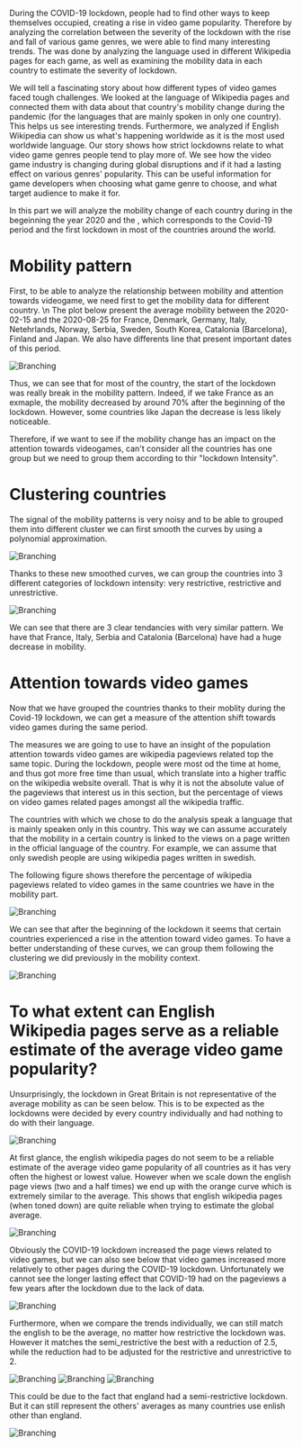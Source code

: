 During the COVID-19 lockdown, people had to find other ways to keep themselves occupied, creating a rise in video game popularity. Therefore by analyzing the correlation between the severity of the lockdown with the rise and fall of various game genres, we were able to find many interesting trends. The was done by analyzing the language used in different Wikipedia pages for each game, as well as examining the mobility data in each country to estimate the severity of lockdown.

We will tell a fascinating story about how different types of video games faced tough challenges. We looked at the language of Wikipedia pages and connected them with data about that country's mobility change during the pandemic (for the languages that are mainly spoken in only one country). This helps us see interesting trends. Furthermore, we analyzed if English Wikipedia can show us what's happening worldwide as it is the most used worldwide language. Our story shows how strict lockdowns relate to what video game genres people tend to play more of. We see how the video game industry is changing during global disruptions and if it had a lasting effect on various genres' popularity. This can be useful information for game developers when choosing what game genre to choose, and what target audience to make it for.



In this part we will analyze the mobility change of each country during in the begeinning the year 2020 and the , which corresponds to the Covid-19 period and the first lockdown in most of the countries around the world.

# Mobility pattern
First, to be able to analyze the relationship between mobility and attention towards videogame, we need first to get the mobility data for different country.
\n
The plot below present the average mobility between the 2020-02-15 and the 2020-08-25	for France, Denmark, Germany, Italy, Netehrlands, Norway, Serbia, Sweden, South Korea, Catalonia (Barcelona), Finland and Japan. We also have differents line that present important dates of this period.   

![Branching](Website_Images/mobility_pattern.png)

Thus, we can see that for most of the country, the start of the lockdown was really break in the mobility pattern. Indeed, if we take France as an exmaple, the mobility decreased by around 70% after the beginning of the lockdown. However, some countries like Japan the decrease is less likely noticeable.


Therefore, if we want to see if the mobility change has an impact on the attention towards videogames, can't consider all the countries has one group but we need to group them according to thir "lockdown Intensity".

# Clustering countries

The signal of the mobility patterns is very noisy and to be able to grouped them into different cluster we can first smooth the curves by using a polynomial approximation.

![Branching](Website_Images/mobility_pattern_smoothed.png)

Thanks to these new smoothed curves, we can group the countries into 3 different categories of lockdown intensity: very restrictive, restrictive and unrestrictive.

![Branching](Website_Images/countries_cluster.png)

We can see that there are 3 clear tendancies with very similar pattern. We have that France, Italy, Serbia and Catalonia (Barcelona) have had a huge decrease in mobility.

# Attention towards video games

Now that we have grouped the countries thanks to their moblity during the Covid-19 lockdown, we can get a measure of the attention shift towards video games during the same period.

The measures we are going to use to have an insight of the population attention towards video games are wikipedia pageviews related top the same topic. During the lockdown, people were most od the time at home, and thus got more free time than usual, which translate into a higher traffic on the wikipedia website overall. That is why it is not the absolute value of the pageviews that interest us in this section, but the percentage of views on video games related pages amongst all the wikipedia traffic.

The countries with which we chose to do the analysis speak a language that is mainly speaken only in this country. This way we can assume accurately that the mobility in a certain country is linked to the views on a page written in the official language of the country. For example, we can assume that only swedish people are using wikipedia pages written in swedish.

The following figure shows therefore the percentage of wikipedia pageviews related to video games in the same countries we have in the mobility part.

![Branching](Website_Images/pageviews.png)

We can see that after the beginning of the lockdown it seems that certain countries experienced a rise in the attention toward video games. To have a better understanding of these curves, we can group them following the clustering we did previously in the mobility context.

![Branching](Website_Images/pageviews_cluster.png)


# To what extent can English Wikipedia pages serve as a reliable estimate of the average video game popularity?

Unsurprisingly, the lockdown in Great Britain is not representative of the average mobility as can be seen below. This is to be expected as the lockdowns were decided by every country individually and had nothing to do with their language.

![Branching](Website_Images/En_vs_All_mobility.png)

At first glance, the english wikipedia pages do not seem to be a reliable estimate of the average video game popularity of all countries as it has very often the highest or lowest value. However when we scale down the english page views (two and a half times) we end up with the orange curve which is extremely similar to the average. This shows that english wikipedia pages (when toned down) are quite reliable when trying to estimate the global average.

![Branching](Website_Images/percent_pageviews_normalized.png)

Obviously the COVID-19 lockdown increased the page views related to video games, but we can also see below that video games increased more relatively to other pages during the COVID-19 lockdown. Unfortunately we cannot see the longer lasting effect that COVID-19 had on the pageviews a few years after the lockdown due to the lack of data.

![Branching](Website_Images/Percent_pageviews.png)

Furthermore, when we compare the trends individually, we can still match the english to be the average, no matter how restrictive the lockdown was. However it matches the semi_restrictive the best with a reduction of 2.5, while the reduction had to be adjusted for the restrictive and unrestrictive to 2.

![Branching](Website_Images/Restrictive_2.png)
![Branching](Website_Images/Semi_25.png)
![Branching](Website_Images/Unrestrictive_2.png)

This could be due to the fact that england had a semi-restrictive lockdown. But it can still represent the others' averages as many countries use enlish other than england.

![Branching](Website_Images/triple_mobility.png)